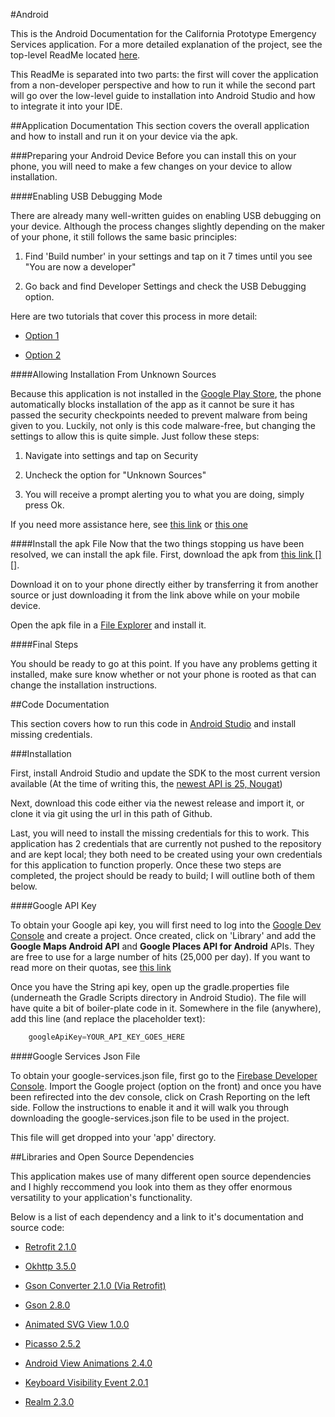 #Android

This is the Android Documentation for the California Prototype Emergency Services application. For a more detailed explanation of the project, see the top-level ReadMe located <a href='https://github.com/HOTB-Software/CaliforniaPrototype/blob/master/README.md '>here</a>.

This ReadMe is separated into two parts: the first will cover the application from a non-developer perspective and how to run it while the second part will go over the low-level guide to installation into Android Studio and how to integrate it into your IDE. 

##Application Documentation
This section covers the overall application and how to install and run it on your device via the apk.

###Preparing your Android Device
Before you can install this on your phone, you will need to make a few changes on your device to allow installation. 

####Enabling USB Debugging Mode

There are already many well-written guides on enabling USB debugging on your device. Although the process changes slightly depending on the maker of your phone, it still follows the same basic principles:

   1. Find 'Build number' in your settings and tap on it 7 times until you see "You are now a developer"
	
   2. Go back and find Developer Settings and check the USB Debugging option. 

Here are two tutorials that cover this process in more detail:

 * <a href='https://www.howtogeek.com/129728/how-to-access-the-developer-options-menu-and-enable-usb-debugging-on-android-4.2/'>Option 1</a>   

 * <a href='http://www.phonearena.com/news/How-to-enable-USB-debugging-on-Android_id53909'>Option 2</a>
	
####Allowing Installation From Unknown Sources

Because this application is not installed in the <a href='https://play.google.com/store?hl=en'>Google Play Store</a>, the phone automatically blocks installation of the app as it cannot be sure it has passed the security checkpoints needed to prevent malware from being given to you. Luckily, not only is this code malware-free, but changing the settings to allow this is quite simple. Just follow these steps:

   1. Navigate into settings and tap on Security
	
   2. Uncheck the option for "Unknown Sources"
	
   3. You will receive a prompt alerting you to what you are doing, simply press Ok.
	
If you need more assistance here, see <a href='https://www.applivery.com/docs/troubleshooting/android-unknown-sources'>this link</a> or <a href='https://android.gadgethacks.com/how-to/android-basics-enable-unknown-sources-sideload-apps-0161947/'>this one</a> 

####Install the apk File
Now that the two things stopping us have been resolved, we can install the apk file. First, download the apk from <a href='INSERT_LINK_ONCE_UPLOADED'>this link [][]</a>.

Download it on to your phone directly either by transferring it from another source or just downloading it from the link above while on your mobile device. 

Open the apk file in a <a href='http://www.tomsguide.com/us/pictures-story/518-best-android-file-managers.html#s3'>File Explorer</a> and install it. 

####Final Steps

You should be ready to go at this point. If you have any problems getting it installed, make sure know whether or not your phone is rooted as that can change the installation instructions. 

##Code Documentation

This section covers how to run this code in <a href='https://developer.android.com/studio/index.html'>Android Studio</a> and install missing credentials.

###Installation

First, install Android Studio and update the SDK to the most current version available (At the time of writing this, the <a href='https://developer.android.com/about/versions/nougat/android-7.1.html'>newest API is 25, Nougat</a>)

Next, download this code either via the newest release and import it, or clone it via git using the url in this path of Github.

Last, you will need to install the missing credentials for this to work. This application has 2 credentials that are currently not pushed to the repository and are kept local; they both need to be created using your own credentials for this application to function properly. Once these two steps are completed, the project should be ready to build; I will outline both of them below.

####Google API Key

To obtain your Google api key, you will first need to log into the <a href='https://console.developers.google.com'>Google Dev Console</a> and create a project. 
Once created, click on 'Library' and add the <b>Google Maps Android API</b> and <b>Google Places API for Android</b> APIs. They are free to use for a large number of hits (25,000 per day). If you want to read more on their quotas, see <a href='https://developers.google.com/maps/faq'>this link</a>

Once you have the String api key, open up the gradle.properties file (underneath the Gradle Scripts directory in Android Studio). The file will have quite a bit of boiler-plate code in it. Somewhere in the file (anywhere), add this line (and replace the placeholder text):

```java
    googleApiKey=YOUR_API_KEY_GOES_HERE
```

####Google Services Json File

To obtain your google-services.json file, first go to the <a href='https://console.firebase.google.com'>Firebase Developer Console</a>. Import the Google project (option on the front) and once you have been refirected into the dev console, click on Crash Reporting on the left side. Follow the instructions to enable it and it will walk you through downloading the google-services.json file to be used in the project.

This file will get dropped into your 'app' directory.



##Libraries and Open Source Dependencies

This application makes use of many different open source dependencies and I highly reccommend you look into them as they offer enormous versatility to your application's functionality. 

Below is a list of each dependency and a link to it's documentation and source code:

* <a href='https://github.com/square/retrofit'>Retrofit 2.1.0</a>

* <a href='https://github.com/square/okhttp'>Okhttp 3.5.0</a>

* <a href='https://github.com/square/retrofit/tree/master/retrofit-converters/gson'>Gson Converter 2.1.0 (Via Retrofit)</a>

* <a href='https://github.com/google/gson'>Gson 2.8.0</a>

* <a href='https://github.com/jaredrummler/AnimatedSvgView'>Animated SVG View 1.0.0</a>

* <a href='https://github.com/square/picasso'>Picasso 2.5.2</a>

* <a href='https://github.com/daimajia/AndroidViewAnimations'>Android View Animations 2.4.0</a>

* <a href='https://github.com/yshrsmz/KeyboardVisibilityEvent'>Keyboard Visibility Event 2.0.1</a>

* <a href='https://github.com/realm/realm-java'>Realm 2.3.0</a>

	
	
